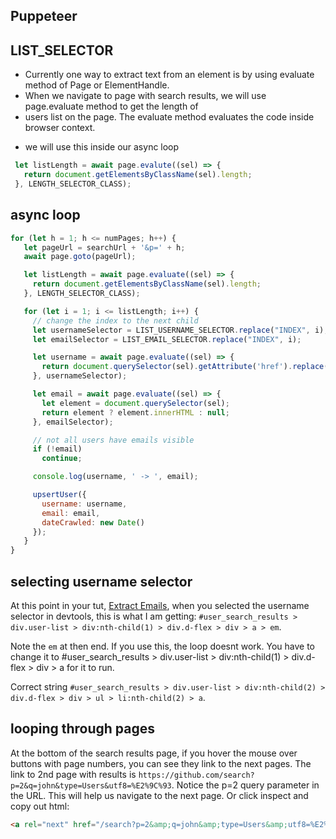 ## Puppeteer

## LIST_SELECTOR

* Currently one way to extract text from an element is by using evaluate method of Page or ElementHandle.
* When we navigate to page with search results, we will use page.evaluate method to get the length of
* users list on the page. The evaluate method evaluates the code inside browser context.

- we will use this inside our async loop

```js
 let listLength = await page.evalute((sel) => {
   return document.getElementsByClassName(sel).length;
 }, LENGTH_SELECTOR_CLASS);
```

## async loop

```js
for (let h = 1; h <= numPages; h++) {
   let pageUrl = searchUrl + '&p=' + h;
   await page.goto(pageUrl);

   let listLength = await page.evaluate((sel) => {
     return document.getElementsByClassName(sel).length;
   }, LENGTH_SELECTOR_CLASS);

   for (let i = 1; i <= listLength; i++) {
     // change the index to the next child
     let usernameSelector = LIST_USERNAME_SELECTOR.replace("INDEX", i);
     let emailSelector = LIST_EMAIL_SELECTOR.replace("INDEX", i);

     let username = await page.evaluate((sel) => {
       return document.querySelector(sel).getAttribute('href').replace('/', '');
     }, usernameSelector);

     let email = await page.evaluate((sel) => {
       let element = document.querySelector(sel);
       return element ? element.innerHTML : null;
     }, emailSelector);

     // not all users have emails visible
     if (!email)
       continue;

     console.log(username, ' -> ', email);

     upsertUser({
       username: username,
       email: email,
       dateCrawled: new Date()
     });
   }
}
```

## selecting username selector

At this point in your tut, [Extract Emails](https://medium.com/@e_mad_ehsan/getting-started-with-puppeteer-and-chrome-headless-for-web-scrapping-6bf5979dee3e#---0-14), when you selected the username selector in devtools, this is what I am getting:
`#user_search_results > div.user-list > div:nth-child(1) > div.d-flex > div > a > em`.

Note the `em` at then end. If you use this, the loop doesnt work. You have to change it to #user_search_results > div.user-list > div:nth-child(1) > div.d-flex > div > a for it to run.

Correct string `#user_search_results > div.user-list > div:nth-child(2) > div.d-flex > div > ul > li:nth-child(2) > a`.

## looping through pages

At the bottom of the search results page, if you hover the mouse over buttons with page numbers, you can see they link to the next pages. The link to 2nd page with results is `https://github.com/search?p=2&q=john&type=Users&utf8=%E2%9C%93`. Notice the p=2 query parameter in the URL. This will help us navigate to the next page. Or click inspect and copy out html:

```html
<a rel="next" href="/search?p=2&amp;q=john&amp;type=Users&amp;utf8=%E2%9C%93">2</a>
```
